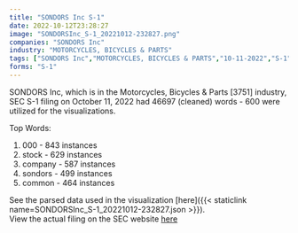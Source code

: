 ```yaml
---
title: "SONDORS Inc S-1"
date: 2022-10-12T23:28:27
image: "SONDORSInc_S-1_20221012-232827.png"
companies: "SONDORS Inc"
industry: "MOTORCYCLES, BICYCLES & PARTS"
tags: ["SONDORS Inc","MOTORCYCLES, BICYCLES & PARTS","10-11-2022","S-1"]
forms: "S-1"
---
```

SONDORS Inc, which is in the Motorcycles, Bicycles & Parts [3751] industry, SEC S-1 filing on October 11, 2022 had 46697 (cleaned) words - 600 were utilized for the visualizations.

Top Words:
1. 000 - 843 instances
2. stock - 629 instances
3. company - 587 instances
4. sondors - 499 instances
5. common - 464 instances


See the parsed data used in the visualization [here]({{< staticlink name=SONDORSInc_S-1_20221012-232827.json >}}).  
View the actual filing on the SEC website [here](https://www.sec.gov/Archives/edgar/data/1940372/0001493152-22-028154.txt)